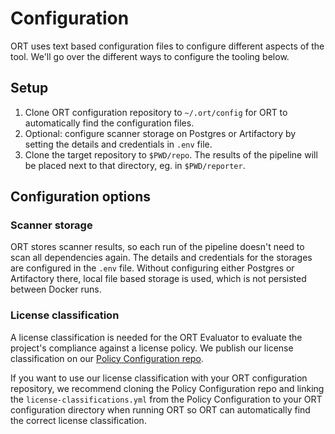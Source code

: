 # Configuration

ORT uses text based configuration files to configure different aspects of the tool. We'll go over
the different ways to configure the tooling below.

## Setup

1. Clone ORT configuration repository to `~/.ort/config` for ORT to automatically find the
   configuration files.
2. Optional: configure scanner storage on Postgres or Artifactory by setting the details and
   credentials in `.env` file.
3. Clone the target repository to `$PWD/repo`. The results of the pipeline will be placed next to
   that directory, eg. in `$PWD/reporter`.

## Configuration options

### Scanner storage

ORT stores scanner results, so each run of the pipeline doesn't need to scan all dependencies again.
The details and credentials for the storages are configured in the `.env` file. Without configuring
either Postgres or Artifactory there, local file based storage is used, which is not persisted
between Docker runs.

### License classification

A license classification is needed for the ORT Evaluator to evaluate the project's compliance
against a license policy. We publish our license classification on our [Policy Configuration
repo](https://github.com/doubleopen-project/policy-configuration).

If you want to use our license classification with your ORT configuration repository, we recommend
cloning the Policy Configuration repo and linking the `license-classifications.yml` from the Policy
Configuration to your ORT configuration directory when running ORT so ORT can automatically find the
correct license classification.
